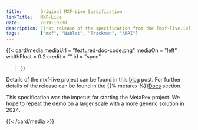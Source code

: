 ```yaml
---
title:       Original MXF-Live Specification
linkTitle:   MXF-Live
date:        2019-10-08
description: First release of the specification from the [mxf-live.io](https://mxf-live.io) project.
tags:        ["mxf", "Nablet", "Trackmen", "ARRI"]
---
```


{{< card/media
      mediaUrl =  "featured-doc-code.png"
      mediaOn  =  "left"
      widthFloat = 0.2
      credit   =  ""
      id       =  "spec"
 >}}

Details of the mxf-live project can be found in this [blog] post. 
For further details of the release can be found in the {{% metarex %}}[Docs](https://metarex.media/docs/) section.

This specification was the impetus for starting the MetaRex project.  We hope to
repeat the demo on a larger scale with a more generic solution in 2024.

[blog]:         /blog/2019/07/20/mxf-live-at-arri-international-broadcast-day-2019/
[docs section]: /specifications/mxf-live-2019/

{{< /card/media >}}

